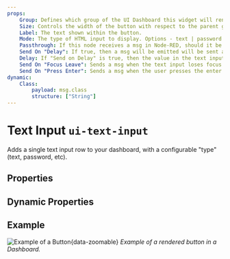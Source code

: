 ```yaml
---
props:
    Group: Defines which group of the UI Dashboard this widget will render in.
    Size: Controls the width of the button with respect to the parent group. Maximum value is the width of the group.
    Label: The text shown within the button.
    Mode: The type of HTML input to display. Options - text | password | email | number | tel | color | date | time | week | month | datetime-local
    Passthrough: If this node receives a msg in Node-RED, should it be passed through to the output as if a new value was inserted to the input?
    Send On "Delay": If true, then a msg will be emitted will be sent after the delay specified in "Delay (ms)".
    Delay: If "Send on Delay" is true, then the value in the text input will be send after this (ms) delay.
    Send On "Focus Leave": Sends a msg when the text input loses focus. Will only send if the value has changed from the last msg sent
    Send On "Press Enter": Sends a msg when the user presses the enter key. Will always send, even if the value has not changed.
dynamic:
    Class:
        payload: msg.class
        structure: ["String"]
---
```


<script setup>
</script>

# Text Input `ui-text-input`

Adds a single text input row to your dashboard, with a configurable "type" (text, password, etc).

## Properties

<PropsTable/>

## Dynamic Properties

<DynamicPropsTable/>

## Example

![Example of a Button](/images/node-examples/ui-text-input.png "Example of a Button"){data-zoomable}
*Example of a rendered button in a Dashboard.*
